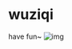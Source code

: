 # wuziqi
have fun~
![img](https://github.com/liuyuqingNKCS/wuziqi/blob/master/%E4%BA%BA%E5%B7%A5%E6%99%BA%E8%83%BD%E5%AF%BC%E8%AE%BA%E8%AF%BE%E7%A8%8B%E5%AE%9E%E9%AA%8C%E6%8A%A5%E5%91%8A.png)
